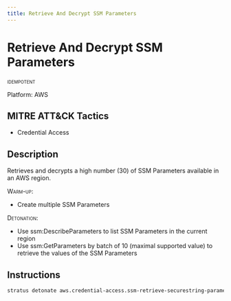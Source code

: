 ```yaml
---
title: Retrieve And Decrypt SSM Parameters
---
```


# Retrieve And Decrypt SSM Parameters


 <span class="smallcaps w3-badge w3-blue w3-round w3-text-white" title="This attack technique can be detonated multiple times">idempotent</span> 

Platform: AWS

## MITRE ATT&CK Tactics


- Credential Access

## Description


Retrieves and decrypts a high number (30) of SSM Parameters available in an AWS region.

<span style="font-variant: small-caps;">Warm-up</span>: 

- Create multiple SSM Parameters

<span style="font-variant: small-caps;">Detonation</span>: 

- Use ssm:DescribeParameters to list SSM Parameters in the current region
- Use ssm:GetParameters by batch of 10 (maximal supported value) to retrieve the values of the SSM Parameters


## Instructions

```bash title="Detonate with Stratus Red Team"
stratus detonate aws.credential-access.ssm-retrieve-securestring-parameters
```